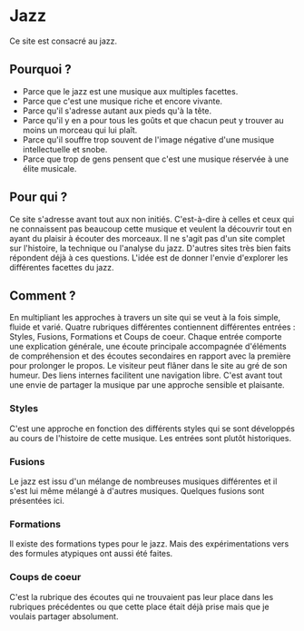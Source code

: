 # Jazz

Ce site est consacré au jazz.
## Pourquoi ?
- Parce que le jazz est une musique aux multiples facettes.
- Parce que c'est une musique riche et encore vivante.
- Parce qu'il s'adresse autant aux pieds qu'à la tête.
- Parce qu'il y en a pour tous les goûts et que chacun peut y trouver au moins un morceau qui lui plaît.
- Parce qu'il souffre trop souvent de l'image négative d'une musique intellectuelle et snobe.
- Parce que trop de gens pensent que c'est une musique réservée à une élite musicale.

## Pour qui ?
Ce site s'adresse avant tout aux non initiés. C'est-à-dire à celles et ceux qui ne connaissent pas beaucoup cette musique et veulent la découvrir tout en ayant du plaisir à écouter des morceaux. Il ne s'agit pas d'un site complet sur l'histoire, la technique ou l'analyse du jazz. D'autres sites très bien faits répondent déjà à ces questions. L'idée est de donner l'envie d'explorer les différentes facettes du jazz.

## Comment ?
En multipliant les approches à travers un site qui se veut à la fois simple, fluide et varié. Quatre rubriques différentes contiennent différentes entrées : Styles, Fusions, Formations et Coups de coeur. Chaque entrée comporte une explication générale, une écoute principale accompagnée d'éléments de compréhension et des écoutes secondaires en rapport avec la première pour prolonger le propos. Le visiteur peut flâner dans le site au gré de  son humeur. Des liens internes facilitent une navigation libre. C'est avant tout une envie de partager la musique par une approche sensible et plaisante.

### Styles
C'est une approche en fonction des différents styles qui se sont développés au cours de l'histoire de cette musique. Les entrées sont plutôt historiques.

### Fusions
Le jazz est issu d'un mélange de nombreuses musiques différentes et il s'est lui même mélangé à d'autres musiques. Quelques fusions sont présentées ici.

### Formations
Il existe des formations types pour le jazz. Mais des expérimentations vers des formules atypiques ont aussi été faites.

### Coups de coeur
C'est la rubrique des écoutes qui ne trouvaient pas leur place dans les rubriques précédentes ou que cette place était déjà prise mais que je voulais partager absolument.

